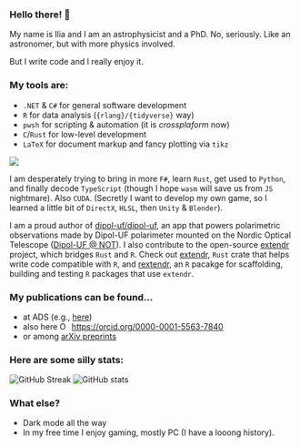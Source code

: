### Hello there! 👋

My name is Ilia and I am an astrophysicist and a PhD. No, seriously. Like an astronomer, but with more physics involved.

But I write code and I really enjoy it. 

### My tools are:
- `.NET` & `C#` for general software development
- `R` for data analysis (`{rlang}/{tidyverse}` way)
- `pwsh` for scripting & automation (it is *crossplaform* now)
- `C`/`Rust` for low-level development
- `LaTeX` for document markup and fancy plotting via `tikz`

![](https://github-readme-stats.vercel.app/api/top-langs/?username=Ilia-Kosenkov&theme=dark&layout=compact)

I am desperately trying to bring in more `F#`, learn `Rust`, get used to `Python`, and finally decode `TypeScript` (though I hope `wasm` will save us from `JS` nightmare).
Also `CUDA`. (Secretly I want to develop my own game, so I learned a little bit of `DirectX`, `HLSL`, then `Unity` & `Blender`).

I am a proud author of [dipol-uf/dipol-uf](https://github.com/dipol-uf/dipol-uf), an app that powers polarimetric observations made by Dipol-UF polarimeter mounted on the Nordic Optical Telescope ([Dipol-UF @ NOT](http://www.not.iac.es/instruments/dipol-uf/)).
I also contribute to the open-source [extendr](https://github.com/extendr) project, which bridges `Rust` and `R`. Check out [extendr](https://github.com/extendr/extendr), `Rust` crate that helps write code compatible with `R`, and [rextendr](https://github.com/extendr/rextendr), an `R` pacakge for scaffolding, building and testing `R` packages that use `extendr`.

### My publications can be found...
- at ADS (e.g., [here](https://ui.adsabs.harvard.edu/search/q=author%3AKosenkov%2CIlia))
- also here <a itemprop="sameAs" content="https://orcid.org/0000-0001-5563-7840" href="https://orcid.org/0000-0001-5563-7840" target="orcid.widget" rel="me noopener noreferrer" style="vertical-align:top;"><img src="https://orcid.org/sites/default/files/images/orcid_16x16.png" style="width:1em;margin-right:.5em;" alt="ORCID iD icon">https://orcid.org/0000-0001-5563-7840</a>
- or among [arXiv preprints](https://arxiv.org/a/kosenkov_i_1)

### Here are some silly stats:
![GitHub Streak](https://github-readme-streak-stats.herokuapp.com?user=Ilia-Kosenkov&theme=dark)
![GitHub stats](https://github-readme-stats.vercel.app/api?username=Ilia-Kosenkov&show_icons=true&count_private=true&theme=dark)


### What else?
- Dark mode all the way
- In my free time I enjoy gaming, mostly PC (I have a looong history).

